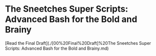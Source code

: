 # The Sneetches Super Scripts: Advanced Bash for the Bold and Brainy

[Read the Final Draft](./[00%20Final%20Draft]%20The Sneetches Super Scripts: Advanced Bash for the Bold and Brainy.md)
